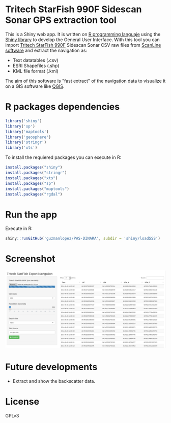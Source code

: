 Tritech StarFish 990F Sidescan Sonar GPS extraction tool
===

This is a Shiny web app.
It is written on [R programming languaje](http://cran.r-project.org/ "R webpage") using the [Shiny library](http://shiny.rstudio.com/ "Shiny webpage") to develop the General User Interface.
With this tool you can import [Tritech StarFish 990F](http://www.tritech.co.uk/product/starfish-990f-high-resolution-side-scan-sonar-shallow-water0 "Tritech webpage") Sidescan Sonar CSV raw files from [ScanLine software](http://www.tritech.co.uk/support-software/starfish-seabed-imaging-systems-scanline "Scanline software webpage") and extract the navigation as:

- Text datatables (.csv)
- ESRI Shapefiles (.shp)
- KML file format (.kml)

The aim of this software is "fast extract" of the navigation data to visualize it on a GIS software like [QGIS](http://www.qgis.org "QGIS webpage"). 

R packages dependencies
===

```R
library('shiny')
library('sp')
library('maptools')
library('geosphere')
library('stringr')
library('xts')
```

To install the requiered packages you can execute in R:

```R
install.packages("shiny")
install.packages("stringr")
install.packages("xts")
install.packages("sp")
install.packages("maptools")
install.packages("rgdal")
```

Run the app
===

Execute in R:

```R
shiny::runGitHub('guzmanlopez/PAS-DINARA', subdir = 'shiny/loadSSS')
```

Screenshot
===

![Image](https://raw.githubusercontent.com/guzmanlopez/StarFishNavigation/master/images/screenshot01.png)

Future developments
===

- Extract and show the backscatter data.


License
===

GPLv3
